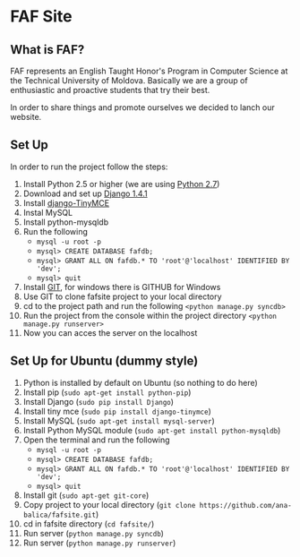 FAF Site
==============

What is FAF?
--------------
FAF represents an English Taught Honor's Program in Computer Science at the Technical University of Moldova. Basically we are a group of enthusiastic and proactive students that try their best. 

In order to share things and promote ourselves we decided to lanch our website. 

Set Up
-------------
In order to run the project follow the steps:

1.   Install Python 2.5 or higher (we are using [Python 2.7](http://www.python.org/getit/))
2.   Download and set up [Django 1.4.1](https://www.djangoproject.com/download/)
3.   Install [django-TinyMCE](https://github.com/aljosa/django-tinymce)
4.   Instal MySQL
5.   Install python-mysqldb
6.   Run the following
     + `mysql -u root -p`
     + `mysql> CREATE DATABASE fafdb;`
     + `mysql> GRANT ALL ON fafdb.* TO 'root'@'localhost' IDENTIFIED BY 'dev';`
     + `mysql> quit`
7.   Install [GIT](http://git-scm.com/), for windows there is GITHUB for Windows
8.   Use GIT to clone fafsite project to your local directory 
9.   cd to the project path and run the following `<python manage.py syncdb>`
10.   Run the project from the console within the project directory `<python manage.py runserver>`
11.   Now you can acces the server on the localhost

Set Up for Ubuntu (dummy style)
-------------

1.   Python is installed by default on Ubuntu (so nothing to do here)
2.   Install pip (`sudo apt-get install python-pip`)
3.   Install Django (`sudo pip install Django`)
4.   Install tiny mce (`sudo pip install django-tinymce`)
5.   Install MySQL (`sudo apt-get install mysql-server`)
6.   Install Python MySQL module (`sudo apt-get install python-mysqldb`)
7.   Open the terminal and run the following 
     + `mysql -u root -p`
     + `mysql> CREATE DATABASE fafdb;`
     + `mysql> GRANT ALL ON fafdb.* TO 'root'@'localhost' IDENTIFIED BY 'dev';`
     + `mysql> quit`
8.   Install git (`sudo apt-get git-core`)
9.   Copy project to your local directory (`git clone https://github.com/ana-balica/fafsite.git`)
10.   cd in fafsite directory (`cd fafsite/`)
11.   Run server (`python manage.py syncdb`)
12.   Run server (`python manage.py runserver`)

